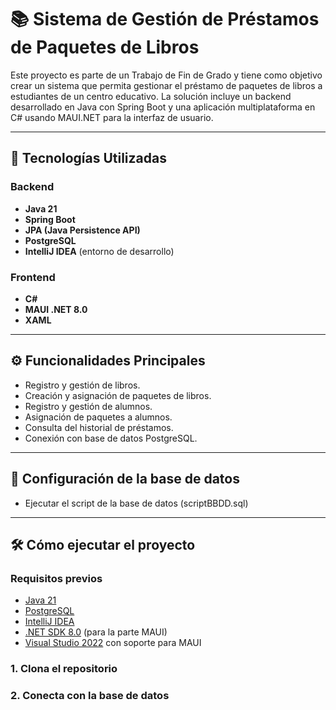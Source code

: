 # 📚 Sistema de Gestión de Préstamos de Paquetes de Libros

Este proyecto es parte de un Trabajo de Fin de Grado y tiene como objetivo crear un sistema que permita gestionar el préstamo de paquetes de libros a estudiantes de un centro educativo. La solución incluye un backend desarrollado en Java con Spring Boot y una aplicación multiplataforma en C# usando MAUI.NET para la interfaz de usuario.

---

## 🚀 Tecnologías Utilizadas

### Backend
- **Java 21**
- **Spring Boot**
- **JPA (Java Persistence API)**
- **PostgreSQL**
- **IntelliJ IDEA** (entorno de desarrollo)

### Frontend
- **C#**
- **MAUI .NET 8.0**
- **XAML**

---

## ⚙️ Funcionalidades Principales

- Registro y gestión de libros.
- Creación y asignación de paquetes de libros.
- Registro y gestión de alumnos.
- Asignación de paquetes a alumnos.
- Consulta del historial de préstamos.
- Conexión con base de datos PostgreSQL.

---

## 📱 Configuración de la base de datos

- Ejecutar el script de la base de datos (scriptBBDD.sql)

---

## 🛠️ Cómo ejecutar el proyecto

### Requisitos previos

- [Java 21]([https://www.oracle.com/java/technologies/javase/jdk21-archive-downloads.html)
- [PostgreSQL](https://www.postgresql.org/)
- [IntelliJ IDEA](https://www.jetbrains.com/idea/)
- [.NET SDK 8.0](https://dotnet.microsoft.com/en-us/download/dotnet/8.0) (para la parte MAUI)
- [Visual Studio 2022](https://visualstudio.microsoft.com/) con soporte para MAUI

### 1. Clona el repositorio

### 2. Conecta con la base de datos

